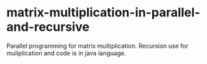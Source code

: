 # matrix-multiplication-in-parallel-and-recursive
Parallel programming for matrix multiplication. Recursion use for muliplication and code is in java language.
